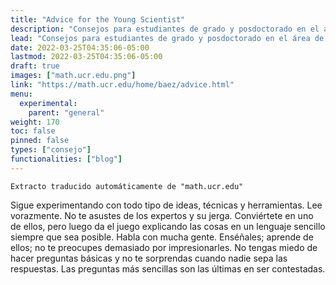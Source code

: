 ```yaml
---
title: "Advice for the Young Scientist"
description: "Consejos para estudiantes de grado y posdoctorado en el área de investigación"
lead: "Consejos para estudiantes de grado y posdoctorado en el área de investigación"
date: 2022-03-25T04:35:06-05:00
lastmod: 2022-03-25T04:35:06-05:00
draft: true
images: ["math.ucr.edu.png"]
link: "https://math.ucr.edu/home/baez/advice.html"
menu:
  experimental:
    parent: "general"
weight: 170
toc: false
pinned: false
types: ["consejo"]
functionalities: ["blog"]
---
```


```text
Extracto traducido automáticamente de "math.ucr.edu"
```

Sigue experimentando con todo tipo de ideas, técnicas y herramientas. Lee vorazmente. No te asustes de los expertos y su jerga. Conviértete en uno de ellos, pero luego da el juego explicando las cosas en un lenguaje sencillo siempre que sea posible. Habla con mucha gente. Enséñales; aprende de ellos; no te preocupes demasiado por impresionarles. No tengas miedo de hacer preguntas básicas y no te sorprendas cuando nadie sepa las respuestas. Las preguntas más sencillas son las últimas en ser contestadas.

